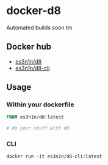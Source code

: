 # docker-d8

Automated builds soon tm

## Docker hub

- [es3n1n/d8](https://hub.docker.com/repository/docker/es3n1n/d8)
- [es3n1n/d8-cli](https://hub.docker.com/repository/docker/es3n1n/d8-cli)

## Usage

### Within your dockerfile

```Dockerfile
FROM es3n1n/d8:latest

# do your stuff with d8
```

### CLI

`docker run -it es3n1n/d8-cli:latest`
